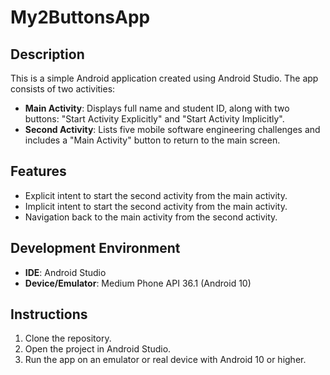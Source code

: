# My2ButtonsApp

## Description
This is a simple Android application created using Android Studio. The app consists of two activities:
- **Main Activity**: Displays full name and student ID, along with two buttons: "Start Activity Explicitly" and "Start Activity Implicitly".
- **Second Activity**: Lists five mobile software engineering challenges and includes a "Main Activity" button to return to the main screen.

## Features
- Explicit intent to start the second activity from the main activity.
- Implicit intent to start the second activity from the main activity.
- Navigation back to the main activity from the second activity.

## Development Environment
- **IDE**: Android Studio
- **Device/Emulator**: Medium Phone API 36.1 (Android 10)

## Instructions
1. Clone the repository.
2. Open the project in Android Studio.
3. Run the app on an emulator or real device with Android 10 or higher.


